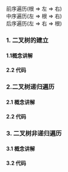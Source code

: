 前序遍历(根 => 左 => 右)  
中序遍历(左 => 根 => 右)  
后序遍历(左 => 右 => 根)
### 1. 二叉树的建立
#### 1.1概念讲解
#### 2.2 代码
### 2.二叉树递归遍历
#### 2.1 概念讲解
#### 2.2 代码

### 3. 二叉树非递归遍历
#### 3.1 概念讲解
#### 3.2 代码
